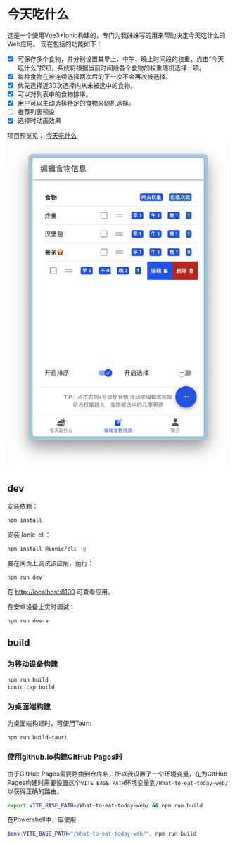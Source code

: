 # 今天吃什么
这是一个使用Vue3+Ionic构建的，专门为我妹妹写的用来帮助决定今天吃什么的Web应用。
现在包括的功能如下：
- [x] 可保存多个食物，并分别设置其早上、中午、晚上时间段的权重，点击“今天吃什么”按钮，系统将根据当前时间段各个食物的权重随机选择一项。
- [x] 每种食物在被连续选择两次后的下一次不会再次被选择。
- [x] 优先选择近30次选择内从未被选中的食物。
- [x] 可以对列表中的食物排序。
- [x] 用户可以主动选择特定的食物来随机选择。
- [ ] 推荐列表预设
- [x] 选择时动画效果

项目预览见：
[今天吃什么](https://amagicpear.github.io/What-to-eat-today-web/)
![示意图](./readme-assets/截屏2024-10-27%2014.33.30.png)

## dev
安装依赖：
```sh
npm install
```
安装 Ionic-cli：
```sh
npm install @ionic/cli -g
```
要在网页上调试该应用，运行：
```sh
npm run dev
```
在 [http://localhost:8100](http://localhost:8100) 可查看应用。  

在安卓设备上实时调试：
```sh
npm run dev-a
```
## build
### 为移动设备构建
```sh
npm run build
ionic cap build
```
### 为桌面端构建
为桌面端构建时，可使用Tauri:
```sh
npm run build-tauri
```
### 使用github.io构建GitHub Pages时
由于GitHub Pages需要路由到仓库名，所以我设置了一个环境变量，在为GitHub Pages构建时需要设置这个`VITE_BASE_PATH`环境变量到`/What-to-eat-today-web/`以获得正确的路由。
```bash
export VITE_BASE_PATH=/What-to-eat-today-web/ && npm run build
```
在Powershell中，应使用
```powershell
$env:VITE_BASE_PATH="/What-to-eat-today-web/"; npm run build
```